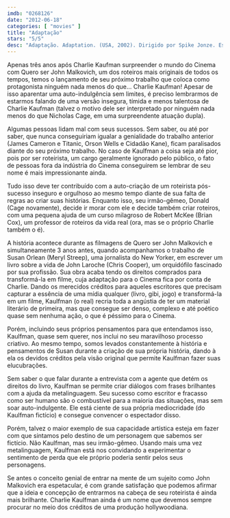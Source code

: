 ```yaml
---
imdb: "0268126"
date: "2012-06-18"
categories: [ "movies" ]
title: "Adaptação"
stars: "5/5"
desc: "Adaptação. Adaptation. (USA, 2002). Dirigido por Spike Jonze. Escrito por Susan Orlean, Charlie Kaufman, Donald Kaufman. Com Nicolas Cage, Tilda Swinton, Meryl Streep, Chris Cooper, Jay Tavare, Litefoot, Roger Willie, Jim Beaver, Cara Seymour."
---
```

Apenas três anos após Charlie Kaufman surpreender o mundo do Cinema com Quero ser John Malkovich, um dos roteiros mais originais de todos os tempos, temos o lançamento de seu próximo trabalho que coloca como protagonista ninguém nada menos do que... Charlie Kaufman! Apesar de isso aparentar uma auto-indulgência sem limites, é preciso lembrarmos de estarmos falando de uma versão insegura, tímida e menos talentosa de Charlie Kaufman (talvez o motivo dele ser interpretado por ninguém nada menos do que Nicholas Cage, em uma surpreendente atuação dupla).

Algumas pessoas lidam mal com seus sucessos. Sem saber, ou até por saber, que nunca conseguiriam igualar a genialidade do trabalho anterior (James Cameron e Titanic, Orson Wells e Cidadão Kane), ficam paralisados diante do seu próximo trabalho. No caso de Kaulfman a coisa seja até pior, pois por ser roteirista, um cargo geralmente ignorado pelo público, o fato de pessoas fora da indústria do Cinema conseguirem se lembrar de seu nome é mais impressionante ainda.

Tudo isso deve ter contribuído com a auto-criação de um roteirista pós-sucesso inseguro e orgulhoso ao mesmo tempo diante de sua falta de regras ao criar suas histórias. Enquanto isso, seu irmão-gêmeo, Donald (Cage novamente), decide ir morar com ele e decide também criar roteiros, com uma pequena ajuda de um curso milagroso de Robert McKee (Brian Cox), um professor de roteiros da vida real (ora, mas se o próprio Charlie também o é).

A história acontece durante as filmagens de Quero ser John Malkovich e simultaneamente 3 anos antes, quando acompanhamos o trabalho de Susan Orlean (Meryl Streep), uma jornalista do New Yorker, em escrever um livro sobre a vida de John Laroche (Chris Cooper), um orquidófilo fascinado por sua profissão. Sua obra acaba tendo os direitos comprados para transformá-la em filme, cuja adaptação para o Cinema fica por conta de Charlie. Dando os merecidos créditos para aqueles escritores que precisam capturar a essência de uma mídia qualquer (livro, gibi, jogo) e transformá-la em um filme, Kaulfman (o real) recria toda a angústia de ter um material literário de primeira, mas que consegue ser denso, complexo e até poético quase sem nenhuma ação, o que é péssimo para o Cinema.

Porém, incluindo seus próprios pensamentos para que entendamos isso, Kaulfman, quase sem querer, nos inclui no seu maravilhoso processo criativo. Ao mesmo tempo, somos levados constantemente à história e pensamentos de Susan durante a criação de sua própria história, dando à ela os devidos créditos pela visão original que permite Kaulfman fazer suas elucubrações.

Sem saber o que falar durante a entrevista com a agente que detém os direitos do livro, Kaulfman se permite criar diálogos com frases brilhantes com a ajuda da metalinguagem. Seu sucesso como escritor e fracasso como ser humano são o combustível para a maioria das situações, mas sem soar auto-indulgente. Ele está ciente de sua própria mediocridade (do Kaulfman fictício) e consegue convencer o espectador disso.

Porém, talvez o maior exemplo de sua capacidade artística esteja em fazer com que sintamos pelo destino de um personagem que sabemos ser fictício. Não Kaulfman, mas seu irmão-gêmeo. Usando mais uma vez metalinguagem, Kaulfman está nos convidando a experimentar o sentimento de perda que ele próprio poderia sentir pelos seus personagens.

Se antes o conceito genial de entrar na mente de um sujeito como John Malkovich era espetacular, é com grande satisfação que podemos afirmar que a ideia e concepção de entrarmos na cabeça de seu roteirista é ainda mais brilhante. Charlie Kaulfman ainda é um nome que devemos sempre procurar no meio dos créditos de uma produção hollywoodiana.

